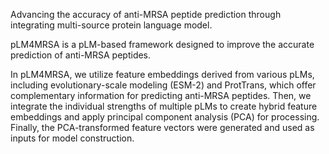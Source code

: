 Advancing the accuracy of anti-MRSA peptide prediction through integrating multi-source protein language model.

pLM4MRSA is a pLM-based framework designed to improve the accurate prediction of anti-MRSA peptides. 

In pLM4MRSA, we utilize feature embeddings derived from various pLMs, including evolutionary-scale modeling (ESM-2) and ProtTrans, which offer complementary information for predicting anti-MRSA peptides. Then, we integrate the individual strengths of multiple pLMs to create hybrid feature embeddings and apply principal component analysis (PCA) for processing. Finally, the PCA-transformed feature vectors were generated and used as inputs for model construction. 

